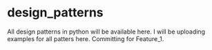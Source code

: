 # design_patterns
All design patterns in python will be available here.
I will be uploading examples for all patters here.
Committing for Feature_1.

